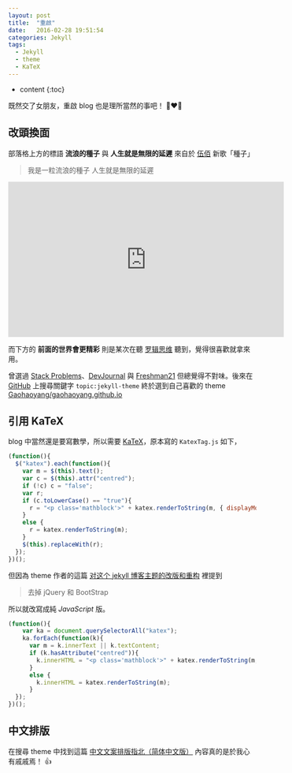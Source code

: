 ```yaml
---
layout: post
title:  "重啟"
date:   2016-02-28 19:51:54
categories: Jekyll
tags:
  - Jekyll
  - theme
  - KaTeX
---
```


* content
{:toc}

既然交了女朋友，重啟 blog 也是理所當然的事吧！ :couple_with_heart_woman_man:

<!-- more -->

## 改頭換面

部落格上方的標語 **流浪的種子** 與 **人生就是無限的延遲** 來自於 [伍佰](http://wubai.com) 新歌「種子」

> 我是一粒流浪的種子 人生就是無限的延遲

<iframe width="560" height="315" src="https://www.youtube.com/embed/V2Q1Y3q2rzo" frameborder="0" allowfullscreen></iframe>

而下方的 **前面的世界會更精彩** 則是某次在聽 [罗辑思维](https://www.youtube.com/channel/UCYpYY4G4T1PI-Jug8q6lNGA) 聽到，覺得很喜歡就拿來用。

曾選過 [Stack Problems](https://github.com/agusmakmun/agusmakmun.github.io)、[DevJournal](https://github.com/hemangsk/DevJournal) 與 [Freshman21](https://github.com/yulijia/freshman21) 但總覺得不對味。後來在 [GitHub](https://github.com) 上搜尋關鍵字 `topic:jekyll-theme` 終於選到自己喜歡的 theme [Gaohaoyang/gaohaoyang.github.io](https://github.com/Gaohaoyang/gaohaoyang.github.io)

## 引用 KaTeX

blog 中當然還是要寫數學，所以需要 [KaTeX](https://github.com/Khan/KaTeX)，原本寫的 `KatexTag.js` 如下，

``` js
(function(){
  $("katex").each(function(){
    var m = $(this).text();
    var c = $(this).attr("centred");
    if (!c) c = "false";
    var r;
    if (c.toLowerCase() == "true"){
      r = "<p class='mathblock'>" + katex.renderToString(m, { displayMode: true }) + "</p>";
    }
    else {
      r = katex.renderToString(m);
    }
    $(this).replaceWith(r);
  });
})();
```

但因為 theme 作者的這篇 [对这个 jekyll 博客主题的改版和重构](https://gaohaoyang.github.io/2016/03/12/jekyll-theme-version-2.0/) 裡提到

> 去掉 jQuery 和 BootStrap

所以就改寫成純 *JavaScript* 版。

``` js
(function(){
    var ka = document.querySelectorAll("katex");
    ka.forEach(function(k){
      var m = k.innerText || k.textContent;
      if (k.hasAttribute("centred")){
        k.innerHTML = "<p class='mathblock'>" + katex.renderToString(m, { displayMode: true }) + "</p>";
      }
      else {
        k.innerHTML = katex.renderToString(m);
      }
  });
})();
```

## 中文排版

在搜尋 theme 中找到這篇 [中文文案排版指北（简体中文版）](http://mazhuang.org/wiki/chinese-copywriting-guidelines/) 內容真的是於我心有戚戚焉！ :+1:
